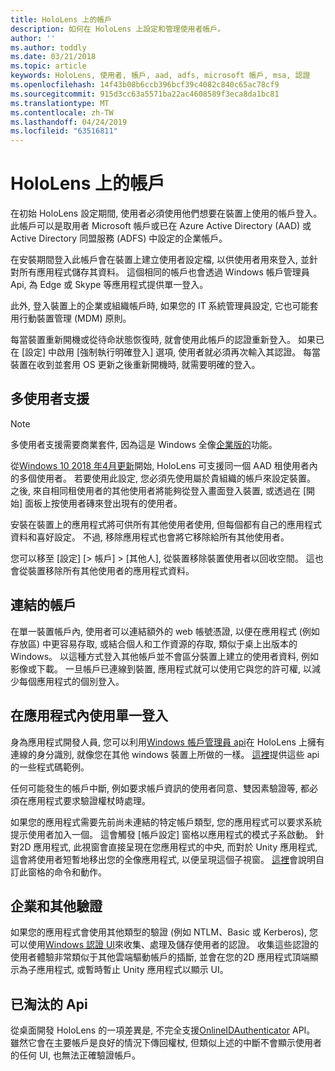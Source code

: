 ```yaml
---
title: HoloLens 上的帳戶
description: 如何在 HoloLens 上設定和管理使用者帳戶。
author: ''
ms.author: toddly
ms.date: 03/21/2018
ms.topic: article
keywords: HoloLens, 使用者, 帳戶, aad, adfs, microsoft 帳戶, msa, 認證
ms.openlocfilehash: 14f43b08b6ccb396bcf39c4082c840c65ac78cf9
ms.sourcegitcommit: 915d3cc63a5571ba22ac4608589f3eca8da1bc81
ms.translationtype: MT
ms.contentlocale: zh-TW
ms.lasthandoff: 04/24/2019
ms.locfileid: "63516811"
---
```

# <a name="accounts-on-hololens"></a>HoloLens 上的帳戶

在初始 HoloLens 設定期間, 使用者必須使用他們想要在裝置上使用的帳戶登入。 此帳戶可以是取用者 Microsoft 帳戶或已在 Azure Active Directory (AAD) 或 Active Directory 同盟服務 (ADFS) 中設定的企業帳戶。

在安裝期間登入此帳戶會在裝置上建立使用者設定檔, 以供使用者用來登入, 並針對所有應用程式儲存其資料。 這個相同的帳戶也會透過 Windows 帳戶管理員 Api, 為 Edge 或 Skype 等應用程式提供單一登入。

此外, 登入裝置上的企業或組織帳戶時, 如果您的 IT 系統管理員設定, 它也可能套用行動裝置管理 (MDM) 原則。

每當裝置重新開機或從待命狀態恢復時, 就會使用此帳戶的認證重新登入。 如果已在 [設定] 中啟用 [強制執行明確登入] 選項, 使用者就必須再次輸入其認證。 每當裝置在收到並套用 OS 更新之後重新開機時, 就需要明確的登入。

## <a name="multi-user-support"></a>多使用者支援

>[!NOTE]
>多使用者支援需要商業套件, 因為這是 Windows 全像[企業版的](https://docs.microsoft.com/hololens/hololens-upgrade-enterprise)功能。

從[Windows 10 2018 年4月更新](release-notes-april-2018.md)開始, HoloLens 可支援同一個 AAD 租使用者內的多個使用者。 若要使用此設定, 您必須先使用屬於貴組織的帳戶來設定裝置。 之後, 來自相同租使用者的其他使用者將能夠從登入畫面登入裝置, 或透過在 [開始] 面板上按使用者磚來登出現有的使用者。 

安裝在裝置上的應用程式將可供所有其他使用者使用, 但每個都有自己的應用程式資料和喜好設定。 不過, 移除應用程式也會將它移除給所有其他使用者。 

您可以移至 [設定] [> 帳戶] > [其他人], 從裝置移除裝置使用者以回收空間。 這也會從裝置移除所有其他使用者的應用程式資料。 

## <a name="linked-accounts"></a>連結的帳戶

在單一裝置帳戶內, 使用者可以連結額外的 web 帳號憑證, 以便在應用程式 (例如存放區) 中更容易存取, 或結合個人和工作資源的存取, 類似于桌上出版本的 Windows。 以這種方式登入其他帳戶並不會區分裝置上建立的使用者資料, 例如影像或下載。 一旦帳戶已連線到裝置, 應用程式就可以使用它與您的許可權, 以減少每個應用程式的個別登入。

## <a name="using-single-sign-on-within-an-app"></a>在應用程式內使用單一登入

身為應用程式開發人員, 您可以利用[Windows 帳戶管理員 api](https://msdn.microsoft.com/library/windows/apps/xaml/windows.security.authentication.web.core.aspx)在 HoloLens 上擁有連線的身分識別, 就像您在其他 windows 裝置上所做的一樣。 [這裡](http://go.microsoft.com/fwlink/p/?LinkId=620621)提供這些 api 的一些程式碼範例。

任何可能發生的帳戶中斷, 例如要求帳戶資訊的使用者同意、雙因素驗證等, 都必須在應用程式要求驗證權杖時處理。

如果您的應用程式需要先前尚未連結的特定帳戶類型, 您的應用程式可以要求系統提示使用者加入一個。 這會觸發 [帳戶設定] 窗格以應用程式的模式子系啟動。 針對2D 應用程式, 此視窗會直接呈現在您應用程式的中央, 而對於 Unity 應用程式, 這會將使用者短暫地移出您的全像應用程式, 以便呈現這個子視窗。 [這裡](https://msdn.microsoft.com/library/windows/apps/windows.ui.applicationsettings.webaccountcommand.aspx)會說明自訂此窗格的命令和動作。

## <a name="enterprise-and-other-authentication"></a>企業和其他驗證

如果您的應用程式會使用其他類型的驗證 (例如 NTLM、Basic 或 Kerberos), 您可以使用[Windows 認證 UI](https://msdn.microsoft.com/library/windows/apps/windows.security.credentials.ui.aspx)來收集、處理及儲存使用者的認證。 收集這些認證的使用者體驗非常類似于其他雲端驅動帳戶的插斷, 並會在您的2D 應用程式頂端顯示為子應用程式, 或暫時暫止 Unity 應用程式以顯示 UI。

## <a name="deprecated-apis"></a>已淘汰的 Api

從桌面開發 HoloLens 的一項差異是, 不完全支援[OnlineIDAuthenticator](https://msdn.microsoft.com/library/windows/apps/windows.security.authentication.onlineid.onlineidauthenticator.aspx) API。 雖然它會在主要帳戶是良好的情況下傳回權杖, 但類似上述的中斷不會顯示使用者的任何 UI, 也無法正確驗證帳戶。

